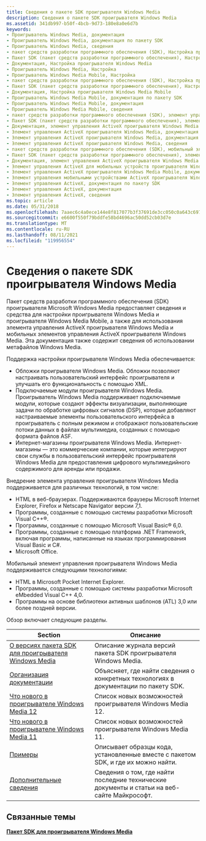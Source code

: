 ```yaml
---
title: Сведения о пакете SDK проигрывателя Windows Media
description: Сведения о пакете SDK проигрывателя Windows Media
ms.assetid: 341db997-b50f-4bcb-9d73-180e8a0e6d7b
keywords:
- Проигрыватель Windows Media, документация
- Проигрыватель Windows Media, документация по пакету SDK
- Проигрыватель Windows Media, сведения
- пакет средств разработки программного обеспечения (SDK), Настройка проигрывателя Windows Media
- Пакет SDK (пакет средств разработки программного обеспечения), Настройка проигрывателя Windows Media
- Документация, Настройка проигрывателя Windows Media
- Проигрыватель Windows Media, Настройка
- Проигрыватель Windows Media Mobile, Настройка
- пакет средств разработки программного обеспечения (SDK), Настройка проигрывателя Windows Media Mobile
- Пакет SDK (пакет средств разработки программного обеспечения), Настройка проигрывателя Windows Media Mobile
- Документация, Настройка проигрывателя Windows Media Mobile
- Проигрыватель Windows Media Mobile, документация по пакету SDK
- Проигрыватель Windows Media Mobile, документация
- Проигрыватель Windows Media Mobile, сведения
- пакет средств разработки программного обеспечения (SDK), элемент управления ActiveX проигрывателя Windows Media
- Пакет SDK (пакет средств разработки программного обеспечения), элемент управления ActiveX проигрывателя Windows Media
- Документация, элемент управления ActiveX проигрывателя Windows Media
- Элемент управления ActiveX проигрывателя Windows Media, документация по пакету SDK
- Элемент управления ActiveX проигрывателя Windows Media, документация
- Элемент управления ActiveX проигрывателя Windows Media, сведения
- пакет средств разработки программного обеспечения (SDK), мобильный элемент управления ActiveX проигрывателя Windows Media
- Пакет SDK (пакет средств разработки программного обеспечения), элемент управления ActiveX в проигрывателе Windows Media
- Документация, элемент управления ActiveX проигрывателя Windows Media Mobile
- Элемент управления ActiveX для мобильных устройств проигрывателя Windows Media, документация по пакету SDK
- Элемент управления ActiveX проигрывателя Windows Media Mobile, документация
- Элемент управления мобильными устройствами ActiveX проигрывателя Windows Media, сведения
- Элемент управления ActiveX, документация по пакету SDK
- Элемент управления ActiveX, документация
- Элемент управления ActiveX, сведения
ms.topic: article
ms.date: 05/31/2018
ms.openlocfilehash: 7aaec6c4a0ece144e8f817077b3f37691de3cc050c0a643c697b9909e8a1cc35
ms.sourcegitcommit: e6600f550f79bddfe58bd4696ac50dd52cb03d7e
ms.translationtype: MT
ms.contentlocale: ru-RU
ms.lasthandoff: 08/11/2021
ms.locfileid: "119956554"
---
```

# <a name="about-the-windows-media-player-sdk"></a>Сведения о пакете SDK проигрывателя Windows Media

Пакет средств разработки программного обеспечения (SDK) проигрывателя Microsoft Windows Media предоставляет сведения и средства для настройки проигрывателя Windows Media и проигрывателя Windows Media Mobile, а также для использования элемента управления ActiveX проигрывателя Windows Media и мобильных элементов управления ActiveX проигрывателя Windows Media. Эта документация также содержит сведения об использовании метафайлов Windows Media.

Поддержка настройки проигрывателя Windows Media обеспечивается:

-   Обложки проигрывателя Windows Media. Обложки позволяют настраивать пользовательский интерфейс проигрывателя и улучшать его функциональность с помощью XML.
-   Подключаемые модули проигрывателя Windows Media. Проигрыватель Windows Media поддерживает подключаемые модули, которые создают эффекты визуализации, выполняющие задачи по обработке цифровых сигналов (DSP), которые добавляют настраиваемые элементы пользовательского интерфейса в проигрыватель с полным режимом и отображают пользовательские потоки данных в файлах мультимедиа, созданных с помощью формата файлов ASF.
-   Интернет-магазины проигрывателя Windows Media. Интернет-магазины — это коммерческие компании, которые интегрируют свои службы в пользовательский интерфейс проигрывателя Windows Media для предоставления цифрового мультимедийного содержимого для аренды или продажи.

Внедрение элемента управления проигрывателя Windows Media поддерживается для различных технологий, в том числе:

-   HTML в веб-браузерах. Поддерживаются браузеры Microsoft Internet Explorer, Firefox и Netscape Navigator версии 7,1.
-   Программы, созданные с помощью системы разработки Microsoft Visual C++®.
-   Программы, созданные с помощью Microsoft Visual Basic® 6,0.
-   Программы, созданные с помощью платформа .NET Framework, включая программы, написанные на языках программирования Visual Basic и C#.
-   Microsoft Office.

Мобильный элемент управления проигрывателя Windows Media поддерживается следующими технологиями:

-   HTML в Microsoft Pocket Internet Explorer.
-   Программы, созданные с помощью системы разработки Microsoft eMbedded Visual C++ 4,0.
-   Программы на основе библиотеки активных шаблонов (ATL) 3,0 или более поздней версии.

Обзор включает следующие разделы.



| Section                                                                                | Описание                                                                              |
|----------------------------------------------------------------------------------------|------------------------------------------------------------------------------------------|
| [О версиях пакета SDK для проигрывателя Windows Media](about-windows-media-player-sdk-versions.md) | Описание журнала версий пакета SDK проигрывателя Windows Media.                           |
| [Организация документации](organization-of-the-documentation.md)             | Объясняет, где найти сведения о конкретных технологиях в документации по пакету SDK. |
| [Что нового в проигрывателе Windows Media 12](what-s-new-in-windows-media-player-12.md)     | Список новых возможностей проигрывателя Windows Media 12.                              |
| [Что нового в проигрывателе Windows Media 11](what-was-new-in-windows-media-player-11.md) | Список новых возможностей проигрывателя Windows Media 11.                             |
| [Примеры](samples.md)                                                                 | Описывает образцы кода, установленные вместе с пакетом SDK, и где их можно найти.                |
| [Дополнительные сведения](for-more-information.md)                                       | Сведения о том, где найти последние технические документы и статьи на веб-сайте Майкрософт.   |



 

## <a name="related-topics"></a>Связанные темы

<dl> <dt>

[**Пакет SDK для проигрывателя Windows Media**](windows-media-player-sdk.md)
</dt> </dl>

 

 





